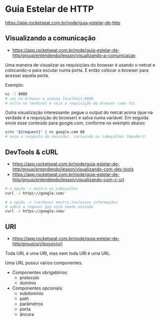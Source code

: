 # Guia Estelar de HTTP

<https://app.rocketseat.com.br/node/guia-estelar-de-http>


## Visualizando a comunicação

- <https://app.rocketseat.com.br/node/guia-estelar-de-http/group/entendendo/lesson/visualizando-a-comunicacao>

Uma maneira de visualizar as requisições do browser é usando o netcat e
colocando-o para escutar numa porta. E então colocar o browser para acessar
aquela porta.

Exemplo:
```sh
nc -l 8080
# vai no browser e acessa localhost:8080
# volta no terminal e veja a requisição do browser como foi
```

Outra visualização interessante: pegue o output do netcat acima (que na verdade
é a requisição do browser) e salva numa variável. Em seguida envie esse conteúdo
para google.com, conforme no exemplo abaixo:
```sh
echo "${request}" | nc google.com 80
# veja a resposta do servidor, incluindo os cabeçalhos (Headers)
```

## DevTools & cURL

- <https://app.rocketseat.com.br/node/guia-estelar-de-http/group/entendendo/lesson/visualizando-com-dev-tools>
- <https://app.rocketseat.com.br/node/guia-estelar-de-http/group/entendendo/lesson/visualizando-com-c-url>

```sh
# a opção -i mostra os cabeçalhos
curl -i https://google.com/

# a opção -v (verbose) mostra inclusive informações
# sobre a request que está sendo enviada
curl -v https://google.com/
```

## URI

- <https://app.rocketseat.com.br/node/guia-estelar-de-http/group/uri/lesson/url>

Toda URL é uma URI, mas nem toda URI é uma URL.

Uma URL possui vários componentes.

- Componentes obrigatórios:
    - protocolo
    - domínio
- Componentes opcionais:
    - subdomínio
    - path
    - parâmetros
    - porta
    - âncora